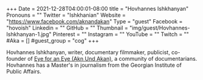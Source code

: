 +++
Date = 2021-12-28T04:00:01-08:00
title = "Hovhannes Ishkhanyan"
Pronouns = ""
Twitter = "Ishkhanian"
Website = "https://www.facebook.com/aknandakan"
Type = "guest"
Facebook = "hovoish"
Linkedin = ""
GitHub = ""
Thumbnail = "img/guest/Hovhannes-Ishkhanyan-1.jpg"
Pinterest = ""
Instagram = ""
YouTube = ""
Twitch = ""
#Aka = []
#guest_group = "cog"
+++

Hovhannes Ishkhanyan, writer, documentary filmmaker, publicist, co-founder of [Eye for an Eye (Akn Und Akan)](https://www.facebook.com/aknandakan), a community of documentarians. Hovhannes has a Master's in journalism from the Georgian Institute of Public Affairs.

